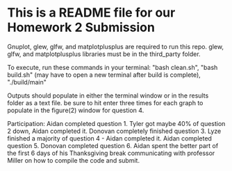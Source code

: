 # This is a README file for our Homework 2 Submission
Gnuplot, glew, glfw, and matplotplusplus are required to run this repo. glew, glfw, and matplotplusplus libraries must be in the third_party folder.

To execute, run these commands in your terminal:
"bash clean.sh",
"bash build.sh"
(may have to open a new terminal after build is complete),
"./build/main"

Outputs should populate in either the terminal window or in the results folder as a text file. be sure to hit enter three times for each graph to populate in the figure(2) window for question 4. 

Participation:
Aidan completed question 1.
Tyler got maybe 40% of question 2 down, Aidan completed it. 
Donovan completely finished question 3.
Lyze finished a majority of question 4 - Aidan completed it.
Aidan completed question 5.
Donovan completed question 6.
Aidan spent the better part of the first 6 days of his Thanksgiving break communicating with professor Miller on how to compile the code and submit. 
